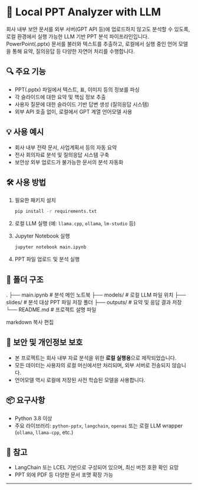 # 🧠 Local PPT Analyzer with LLM

회사 내부 보안 문서를 외부 서버(GPT API 등)에 업로드하지 않고도 분석할 수 있도록, 로컬 환경에서 실행 가능한 LLM 기반 PPT 분석 파이프라인입니다. PowerPoint(.pptx) 문서를 불러와 텍스트를 추출하고, 로컬에서 실행 중인 언어 모델을 통해 요약, 질의응답 등 다양한 자연어 처리를 수행합니다.

## 🔍 주요 기능

- PPT(.pptx) 파일에서 텍스트, 표, 이미지 등의 정보를 파싱
- 각 슬라이드에 대한 요약 및 핵심 정보 추출
- 사용자 질문에 대한 슬라이드 기반 답변 생성 (질의응답 시스템)
- 외부 API 호출 없이, 로컬에서 GPT 계열 언어모델 사용

## 💡 사용 예시

- 회사 내부 전략 문서, 사업계획서 등의 자동 요약
- 전사 회의자료 분석 및 질의응답 시스템 구축
- 보안상 외부 업로드가 불가능한 문서의 분석 자동화

## 🛠️ 사용 방법

1. 필요한 패키지 설치
    ```bash
    pip install -r requirements.txt
    ```

2. 로컬 LLM 실행 (예: `llama.cpp`, `ollama`, `lm-studio` 등)

3. Jupyter Notebook 실행
    ```bash
    jupyter notebook main.ipynb
    ```

4. PPT 파일 업로드 및 분석 실행

## 📁 폴더 구조

.
├── main.ipynb # 분석 메인 노트북
├── models/ # 로컬 LLM 파일 위치
├── slides/ # 분석 대상 PPT 파일 저장 폴더
├── outputs/ # 요약 및 응답 결과 저장
└── README.md # 프로젝트 설명 파일

markdown
복사
편집

## 🔐 보안 및 개인정보 보호

- 본 프로젝트는 회사 내부 자료 분석을 위한 **로컬 실행용**으로 제작되었습니다.
- 모든 데이터는 사용자의 로컬 머신에서만 처리되며, 외부 서버로 전송되지 않습니다.
- 언어모델 역시 로컬에 저장된 사전 학습된 모델을 사용합니다.

## 📦 요구사항

- Python 3.8 이상
- 주요 라이브러리: `python-pptx`, `langchain`, `openai` 또는 로컬 LLM wrapper (`ollama`, `llama-cpp`, etc.)

## 🧩 참고

- LangChain 또는 LCEL 기반으로 구성되어 있으며, 최신 버전 호환 확인 요망
- PPT 외에 PDF 등 다양한 문서 포맷 확장 가능

---
